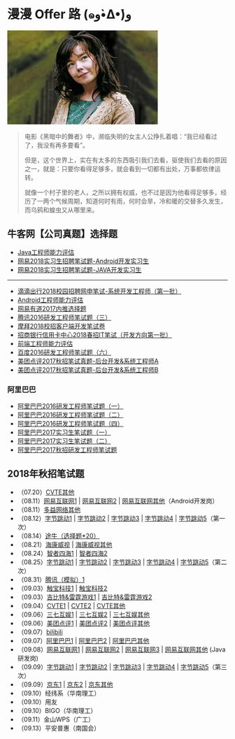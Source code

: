 # 漫漫 Offer 路 (๑و•̀Δ•́)و

![](emoji.jpg)

> 电影《黑暗中的舞者》中，濒临失明的女主人公挣扎着唱：“我已经看过了，我没有再多要看”。
> 
> 但是，这个世界上，实在有太多的东西吸引我们去看，驱使我们去看的原因之一，就是：只要你看得足够多，就会看到一切都有出处，万事都依律运转。
> 
> 就像一个村子里的老人，之所以拥有权威，也不过是因为他看得足够多，经历了一两个气候周期，知道何时有雨，何时会旱，冷和暖的交替多久发生，而乌鸦和蝗虫又从哪里来。

## 牛客网【公司真题】选择题

- [Java工程师能力评估](https://github.com/gdut-yy/GitReadingNotes/blob/master/offer/nowcoder/Java工程师能力评估/Java工程师能力评估.md)
- [网易2018实习生招聘笔试题-Android开发实习生](https://github.com/gdut-yy/GitReadingNotes/blob/master/offer/nowcoder/网易2018实习生招聘笔试题-Android开发实习生/网易2018实习生招聘笔试题-Android开发实习生.md)
- [网易2018实习生招聘笔试题-JAVA开发实习生](https://github.com/gdut-yy/GitReadingNotes/blob/master/offer/nowcoder/网易2018实习生招聘笔试题-JAVA开发实习生/网易2018实习生招聘笔试题-JAVA开发实习生.md)

----

- [滴滴出行2018校园招聘网申笔试-系统开发工程师（第一批）](https://github.com/gdut-yy/GitReadingNotes/blob/master/offer/nowcoder/滴滴出行2018校园招聘网申笔试-系统开发工程师（第一批）/滴滴出行2018校园招聘网申笔试-系统开发工程师（第一批）.md)
- [Android工程师能力评估](https://github.com/gdut-yy/GitReadingNotes/blob/master/offer/nowcoder/Android工程师能力评估/Android工程师能力评估.md)
- [网易有道2017内推选择题](https://github.com/gdut-yy/GitReadingNotes/blob/master/offer/nowcoder/网易有道2017内推选择题/网易有道2017内推选择题.md)
- [腾讯2016研发工程师笔试题（三）](https://github.com/gdut-yy/GitReadingNotes/blob/master/offer/nowcoder/腾讯2016研发工程师笔试题（三）/腾讯2016研发工程师笔试题（三）.md)
- [摩拜2018校招客户端开发笔试卷](https://github.com/gdut-yy/GitReadingNotes/blob/master/offer/nowcoder/摩拜2018校招客户端开发笔试卷/摩拜2018校招客户端开发笔试卷.md)
- [招商银行信用卡中心2018春招IT笔试（开发方向第一批）](https://github.com/gdut-yy/GitReadingNotes/blob/master/offer/nowcoder/招商银行信用卡中心2018春招IT笔试（开发方向第一批）/招商银行信用卡中心2018春招IT笔试（开发方向第一批）.md)
- [前端工程师能力评估](https://github.com/gdut-yy/GitReadingNotes/blob/master/offer/nowcoder/前端工程师能力评估/前端工程师能力评估.md)
- [百度2016研发工程师笔试题（六）](https://github.com/gdut-yy/GitReadingNotes/blob/master/offer/nowcoder/百度2016研发工程师笔试题（六）/百度2016研发工程师笔试题（六）.md)
- [美团点评2017秋招笔试真题-后台开发&系统工程师A](https://github.com/gdut-yy/GitReadingNotes/blob/master/offer/nowcoder/美团点评2017秋招笔试真题-后台开发&系统工程师A/美团点评2017秋招笔试真题-后台开发&系统工程师A.md)
- [美团点评2017秋招笔试真题-后台开发&系统工程师B](https://github.com/gdut-yy/GitReadingNotes/blob/master/offer/nowcoder/美团点评2017秋招笔试真题-后台开发&系统工程师B/美团点评2017秋招笔试真题-后台开发&系统工程师B.md)


### 阿里巴巴
- [阿里巴巴2016研发工程师笔试题（一）](https://github.com/gdut-yy/GitReadingNotes/blob/master/offer/nowcoder/阿里巴巴2016研发工程师笔试题（一）/阿里巴巴2016研发工程师笔试题（一）.md)
- [阿里巴巴2016研发工程师笔试题（二）](https://github.com/gdut-yy/GitReadingNotes/blob/master/offer/nowcoder/阿里巴巴2016研发工程师笔试题（二）/阿里巴巴2016研发工程师笔试题（二）.md)
- [阿里巴巴2016研发工程师笔试题（四）](https://github.com/gdut-yy/GitReadingNotes/blob/master/offer/nowcoder/阿里巴巴2016研发工程师笔试题（四）/阿里巴巴2016研发工程师笔试题（四）.md)
- [阿里巴巴2017实习生笔试题（一）](https://github.com/gdut-yy/GitReadingNotes/blob/master/offer/nowcoder/阿里巴巴2017实习生笔试题（一）/阿里巴巴2017实习生笔试题（一）.md)
- [阿里巴巴2017实习生笔试题（二）](https://github.com/gdut-yy/GitReadingNotes/blob/master/offer/nowcoder/阿里巴巴2017实习生笔试题（二）/阿里巴巴2017实习生笔试题（二）.md)
- [阿里巴巴2017秋招研发工程师笔试题](https://github.com/gdut-yy/GitReadingNotes/blob/master/offer/nowcoder/阿里巴巴2017秋招研发工程师笔试题/阿里巴巴2017秋招研发工程师笔试题.md)


## 2018年秋招笔试题

- （07.20）[CVTE其他](2018Autumn/0720_0.md)
- （08.11）[网易互联网1](2018Autumn/0811网易互联网/1.md) | [网易互联网2](2018Autumn/0811网易互联网/2.md) | [网易互联网其他](2018Autumn/0811网易互联网/0.md)（Android开发岗）
- （08.11）[多益网络其他](2018Autumn/0811.md)
- （08.12）[字节跳动1](2018Autumn/0812字节跳动/1.md) | [字节跳动2](2018Autumn/0812字节跳动/2.md) | [字节跳动3](2018Autumn/0812字节跳动/3.md) | [字节跳动4](2018Autumn/0812字节跳动/4.md) | [字节跳动5](2018Autumn/0812字节跳动/5.md)（第一次）
- （08.14）[途牛（选择题\*20）](2018Autumn/0814.md)
- （08.21）[海康威视](2018Autumn/0821.md) | [海康威视其他](2018Autumn/0821_0.md)
- （08.24）[智者四海1](2018Autumn/0824_1.md) | [智者四海2](2018Autumn/0824_2.md)
- （08.25）[字节跳动1](2018Autumn/0825字节跳动/1.md) | [字节跳动2](2018Autumn/0825字节跳动/2.md) | [字节跳动3](2018Autumn/0825字节跳动/3.md) | [字节跳动4](2018Autumn/0825字节跳动/4.md) | [字节跳动5](2018Autumn/0825字节跳动/5.md)（第二次）
- （08.31）[腾讯（模拟）1](2018Autumn/0831腾讯（模拟考）/1.md)
- （09.03）[触宝科技1](2018Autumn/0903触宝/1.md) | [触宝科技2](2018Autumn/0903触宝/2.md)
- （09.03）[吉比特&雷霆游戏1](2018Autumn/0903吉比特/1.md) | [吉比特&雷霆游戏2](2018Autumn/0903吉比特/2.md)
- （09.04）[CVTE1](2018Autumn/0904CVTE/1.md) | [CVTE2](2018Autumn/0904CVTE/2.md) | [CVTE其他](2018Autumn/0904CVTE/0.md)
- （09.06）[三七互娱1](2018Autumn/0906三七互娱/1.md) | [三七互娱2](2018Autumn/0906三七互娱/2.md) | [三七互娱其他](2018Autumn/0906三七互娱/0.md)
- （09.06）[美团点评1](2018Autumn/0906美团点评/1.md) | [美团点评2](2018Autumn/0906美团点评/2.md) | [美团点评其他](2018Autumn/0906美团点评/0.md)
- （09.07）[bilibili](2018Autumn/0907bilibili/0.md)
- （09.07）[阿里巴巴1](2018Autumn/0907阿里巴巴/1.md) | [阿里巴巴2](2018Autumn/0907阿里巴巴/2.md) | [阿里巴巴其他](2018Autumn/0907阿里巴巴/0.md)
- （09.08）[网易互联网1](2018Autumn/0908网易互联网/1.md) | [网易互联网2](2018Autumn/0908网易互联网/2.md) | [网易互联网3](2018Autumn/0908网易互联网/3.md) | [网易互联网其他](2018Autumn/0908网易互联网/0.md) (Java研发岗)
- （09.09）[字节跳动1](2018Autumn/0909字节跳动/1.md) | [字节跳动2](2018Autumn/0909字节跳动/2.md) | [字节跳动3](2018Autumn/0909字节跳动/3.md) | [字节跳动4](2018Autumn/0909字节跳动/4.md) | [字节跳动5](2018Autumn/0909字节跳动/5.md)（第三次）
- （09.09）[京东1](2018Autumn/0909京东/1.md) | [京东2](2018Autumn/0909京东/2.md) | [京东其他](2018Autumn/0909京东/0.md)
- （09.10）经纬系（华南理工）
- （09.10）用友
- （09.10）BIGO（华南理工）
- （09.11）金山WPS（广工）
- （09.13）平安普惠（南国会）


